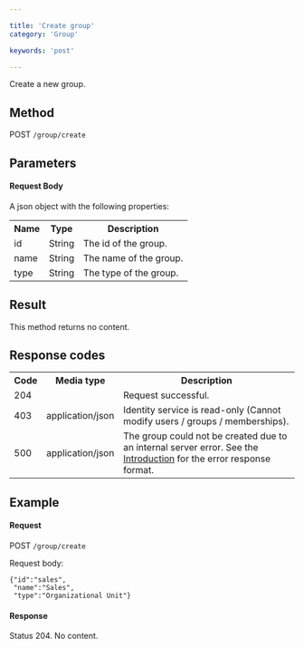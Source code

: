 ```yaml
---

title: 'Create group'
category: 'Group'

keywords: 'post'

---
```



Create a new group.


Method
------

POST `/group/create`


Parameters
----------

#### Request Body

A json object with the following properties:

<table class="table table-striped">
  <tr>
    <th>Name</th>
    <th>Type</th>
    <th>Description</th>
  </tr>
  <tr>
    <td>id</td>
    <td>String</td>
    <td>The id of the group.</td>
  </tr>
  <tr>
    <td>name</td>
    <td>String</td>
    <td>The name of the group.</td>
  </tr>
  <tr>
    <td>type</td>
    <td>String</td>
    <td>The type of the group.</td>
  </tr> 
</table>


Result
------

This method returns no content.


Response codes
--------------  

<table class="table table-striped">
  <tr>
    <th>Code</th>
    <th>Media type</th>
    <th>Description</th>
  </tr>
  <tr>
    <td>204</td>
    <td></td>
    <td>Request successful.</td>
  </tr>
  <tr>
    <td>403</td>
    <td>application/json</td>
    <td>Identity service is read-only (Cannot modify users / groups / memberships).</td>
  </tr>
  <tr>
    <td>500</td>
    <td>application/json</td>
    <td>The group could not be created due to an internal server error. See the <a href="ref:#overview-introduction">Introduction</a> for the error response format.</td>
  </tr>
</table>

Example
-------

#### Request

POST `/group/create`

Request body:

    {"id":"sales",
     "name":"Sales",
     "type":"Organizational Unit"}

#### Response

Status 204. No content.
